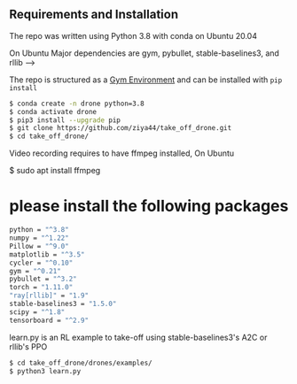 

## Requirements and Installation

The repo was written using Python 3.8 with conda on  Ubuntu 20.04

On  Ubuntu
Major dependencies are gym, pybullet, stable-baselines3, and rllib
-->

The repo is structured as a [Gym Environment](https://github.com/openai/gym/blob/master/docs/creating-environments.md)
and can be installed with `pip install `

```bash
$ conda create -n drone python=3.8
$ conda activate drone
$ pip3 install --upgrade pip
$ git clone https://github.com/ziya44/take_off_drone.git
$ cd take_off_drone/
```


Video recording requires to have ffmpeg installed, On Ubuntu

$ sudo apt install ffmpeg


# please install the following packages
```bash
python = "^3.8"
numpy = "^1.22"
Pillow = "^9.0"
matplotlib = "^3.5"
cycler = "^0.10"
gym = "^0.21"
pybullet = "^3.2"
torch = "1.11.0"
"ray[rllib]" = "1.9"
stable-baselines3 = "1.5.0"
scipy = "^1.8"
tensorboard = "^2.9"
```


learn.py  is an RL example to take-off using stable-baselines3's A2C or rllib's PPO
```bash
$ cd take_off_drone/drones/examples/
$ python3 learn.py  
```
<!--
